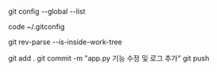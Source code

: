 git config --global --list

code ~/.gitconfig

git rev-parse --is-inside-work-tree




git add .
git commit -m "app.py 기능 수정 및 로그 추가"
git push